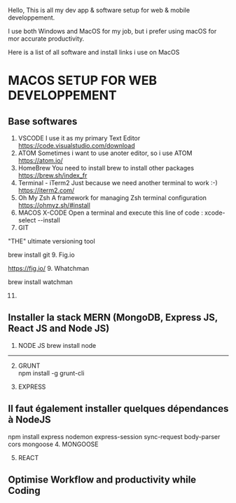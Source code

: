 Hello, This is all my dev app & software setup for web & mobile developpement.

I use both Windows and MacOS for my job, but i prefer using macOS for mor accurate productivity.

Here is a list of all software and install links i use on MacOS

# MACOS SETUP FOR WEB DEVELOPPEMENT
## Base softwares
1. VSCODE
I use it as my primary Text Editor 
https://code.visualstudio.com/download 
2. ATOM 
Sometimes i want to use anoter editor, so i use ATOM 
https://atom.io/ 
3. HomeBrew
You need to install brew to install other packages 
https://brew.sh/index_fr
4. Terminal - iTerm2
Just because we need another terminal to work :-) 
https://iterm2.com/
5. Oh My Zsh
A framework for managing Zsh terminal configuration 
https://ohmyz.sh/#install 
6. MACOS X-CODE
Open a terminal and execute this line of code : 
xcode-select --install
7. GIT

"THE" ultimate versioning tool

brew install git
9. Fig.io

https://fig.io/ 
9. Whatchman

brew install watchman

11. 



## Installer la stack MERN (MongoDB, Express JS, React JS and Node JS)
1. NODE JS
brew install node
--------------

2. GRUNT  
npm install -g grunt-cli

3. EXPRESS

Il faut également installer quelques dépendances à NodeJS
----------
npm install express nodemon  express-session sync-request body-parser cors mongoose
4. MONGOOSE

5. REACT



## Optimise Workflow and productivity while Coding

 
